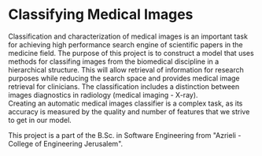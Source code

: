 Classifying Medical Images
============================


Classification and characterization of medical images is an important task for achieving high performance search engine of scientific papers in the medicine field.
The purpose of this project is to construct a model that uses methods for classifing images from the biomedical discipline in a hierarchical structure. This will allow retrieval of information for research purposes while reducing the search space and provides medical image retrieval for clinicians.
The classification includes a distinction between images diagnostics in radiology (medical imaging - X-ray).
<br>    Creating an automatic medical images classifier is a complex task, as its accuracy is measured by the quality and number of features that we strive to get in our model.

This project is a part of the B.Sc. in Software Engineering from "Azrieli - College of Engineering Jerusalem".
